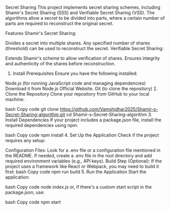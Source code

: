Secret Sharing
This project implements secret sharing schemes, including Shamir's Secret Sharing (SSS) and Verifiable Secret Sharing (VSS). The algorithms allow a secret to be divided into parts, where a certain number of parts are required to reconstruct the original secret.

Features
Shamir's Secret Sharing:

Divides a secret into multiple shares.
Any specified number of shares (threshold) can be used to reconstruct the secret.
Verifiable Secret Sharing:

Extends Shamir's scheme to allow verification of shares.
Ensures integrity and authenticity of the shares before reconstruction.



1. Install Prerequisites
Ensure you have the following installed:

Node.js (for running JavaScript code and managing dependencies)
Download it from Node.js Official Website.
Git (to clone the repository)
2. Clone the Repository
Clone your repository from GitHub to your local machine:

bash
Copy code
git clone https://github.com/Vamshidhar2025/Shamir-s-Secret-Sharing-algorithm.git
cd Shamir-s-Secret-Sharing-algorithm
3. Install Dependencies
If your project includes a package.json file, install the required dependencies using npm:

bash
Copy code
npm install
4. Set Up the Application
Check if the project requires any setup:

Configuration Files: Look for a .env file or a configuration file mentioned in the README.
If needed, create a .env file in the root directory and add required environment variables (e.g., API keys).
Build Step (Optional): If the project uses a framework like React or Webpack, you may need to build it first:
bash
Copy code
npm run build
5. Run the Application
Start the application:

bash
Copy code
node index.js
or, if there's a custom start script in the package.json, use:

bash
Copy code
npm start
